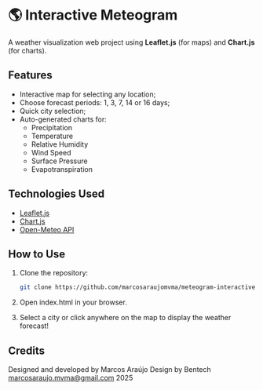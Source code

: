 # 🌎 Interactive Meteogram

A weather visualization web project using **Leaflet.js** (for maps) and **Chart.js** (for charts).

## Features

- Interactive map for selecting any location;
- Choose forecast periods: 1, 3, 7, 14 or 16 days;
- Quick city selection;
- Auto-generated charts for:
  - Precipitation
  - Temperature
  - Relative Humidity
  - Wind Speed
  - Surface Pressure
  - Evapotranspiration

## Technologies Used

- [Leaflet.js](https://leafletjs.com/)
- [Chart.js](https://www.chartjs.org/)
- [Open-Meteo API](https://open-meteo.com/)

## How to Use

1. Clone the repository:
   ```bash
   git clone https://github.com/marcosaraujomvma/meteogram-interactive.git
2. Open index.html in your browser.

3. Select a city or click anywhere on the map to display the weather forecast!

## Credits

Designed and developed by Marcos Araújo
Design by Bentech
marcosaraujo.mvma@gmail.com
2025